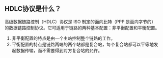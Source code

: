 ## HDLC协议是什么？

高级数据链路控制（HDLC）协议是 ISO 制定的面向比特（PPP 是面向字节的）的数据链路控制协议。它可适用于链路的两种基本配置：非平衡配置和平衡配置。

1. 非平衡配置的特点是由一个主站控制整个链路的工作。
2. 平衡配置的特点是链路两端的两个站都是复合站，每个复合站都可以平等地发起数据传输，而不需要得到对方复合站的允许。